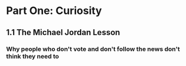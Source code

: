 # Part One: Curiosity

## 1.1 The Michael Jordan Lesson
### Why people who don't vote and don't follow the news don't think they need to
